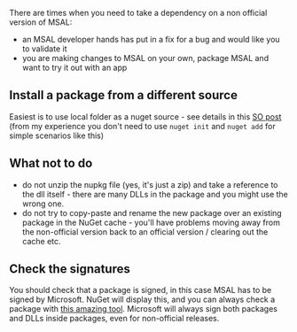There are times when you need to take a dependency on a non official version of MSAL: 

* an MSAL developer hands has put in a fix for a bug and would like you to validate it
* you are making changes to MSAL on your own, package MSAL and want to try it out with an app

## Install a package from a different source 

Easiest is to use local folder as a nuget source - see details in this [SO post](https://stackoverflow.com/questions/10240029/how-do-i-install-a-nuget-package-nupkg-file-locally)  (from my experience you don't need to use `nuget init` and `nuget add` for simple scenarios like this)

## What not to do 

- do not unzip the nupkg file (yes, it's just a zip) and take a reference to the dll itself - there are many DLLs in the package and you might use the wrong one. 
- do not try to copy-paste and rename the new package over an existing package in the NuGet cache - you'll have problems moving away from the non-official version back to an official version / clearing out the cache etc.

## Check the signatures

You should check that a package is signed, in this case MSAL has to be signed by Microsoft. NuGet will display this, and you can always check a package with [this amazing tool](https://www.microsoft.com/p/nuget-package-explorer/9wzdncrdmdm3?activetab=pivot%3Aoverviewtab). Microsoft will always sign both packages and DLLs inside packages, even for non-official releases. 



